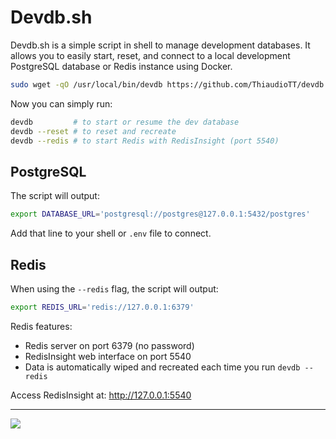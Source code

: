 # Devdb.sh

Devdb.sh is a simple script in shell to manage development databases. It allows you to easily start, reset, and connect to a local development PostgreSQL database or Redis instance using Docker.

```bash
sudo wget -qO /usr/local/bin/devdb https://github.com/ThiaudioTT/devdb.sh/raw/main/devdb.sh && sudo chmod +x /usr/local/bin/devdb
```

Now you can simply run:

```bash
devdb         # to start or resume the dev database
devdb --reset # to reset and recreate
devdb --redis # to start Redis with RedisInsight (port 5540)
```

## PostgreSQL

The script will output:

```bash
export DATABASE_URL='postgresql://postgres@127.0.0.1:5432/postgres'
```

Add that line to your shell or `.env` file to connect.

## Redis

When using the `--redis` flag, the script will output:

```bash
export REDIS_URL='redis://127.0.0.1:6379'
```

Redis features:

- Redis server on port 6379 (no password)
- RedisInsight web interface on port 5540
- Data is automatically wiped and recreated each time you run `devdb --redis`

Access RedisInsight at: <http://127.0.0.1:5540>

---

<img src="https://safebooru.org//samples/1044/sample_b291050f87ce6c95ff5644f3005fd5be5640b682.jpg?5920096"/>